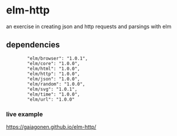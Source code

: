 # elm-http
an exercise in creating json and http requests and parsings with elm


## dependencies
            "elm/browser": "1.0.1",
            "elm/core": "1.0.0",
            "elm/html": "1.0.0",
            "elm/http": "1.0.0",
            "elm/json": "1.0.0",
            "elm/random": "1.0.0",
            "elm/svg": "1.0.1",
            "elm/time": "1.0.0",
            "elm/url": "1.0.0"
            
### live example
https://gaiagonen.github.io/elm-http/
